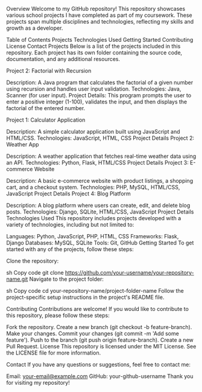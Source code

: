 Overview
Welcome to my GitHub repository! This repository showcases various school projects I have completed as part of my coursework. These projects span multiple disciplines and technologies, reflecting my skills and growth as a developer.

Table of Contents
Projects
Technologies Used
Getting Started
Contributing
License
Contact
Projects
Below is a list of the projects included in this repository. Each project has its own folder containing the source code, documentation, and any additional resources.

Project 2: Factorial with Recursion

Description: A Java program that calculates the factorial of a given number using recursion and handles user input validation. Technologies: Java, Scanner (for user input). Project Details: This program prompts the user to enter a positive integer (1-100), validates the input, and then displays the factorial of the entered number.

Project 1: Calculator Application

Description: A simple calculator application built using JavaScript and HTML/CSS.
Technologies: JavaScript, HTML, CSS
Project Details
Project 2: Weather App

Description: A weather application that fetches real-time weather data using an API.
Technologies: Python, Flask, HTML/CSS
Project Details
Project 3: E-commerce Website

Description: A basic e-commerce website with product listings, a shopping cart, and a checkout system.
Technologies: PHP, MySQL, HTML/CSS, JavaScript
Project Details
Project 4: Blog Platform

Description: A blog platform where users can create, edit, and delete blog posts.
Technologies: Django, SQLite, HTML/CSS, JavaScript
Project Details
Technologies Used
This repository includes projects developed with a variety of technologies, including but not limited to:

Languages: Python, JavaScript, PHP, HTML, CSS
Frameworks: Flask, Django
Databases: MySQL, SQLite
Tools: Git, GitHub
Getting Started
To get started with any of the projects, follow these steps:

Clone the repository:

sh
Copy code
git clone https://github.com/your-username/your-repository-name.git
Navigate to the project folder:

sh
Copy code
cd your-repository-name/project-folder-name
Follow the project-specific setup instructions in the project's README file.

Contributing
Contributions are welcome! If you would like to contribute to this repository, please follow these steps:

Fork the repository.
Create a new branch (git checkout -b feature-branch).
Make your changes.
Commit your changes (git commit -m 'Add some feature').
Push to the branch (git push origin feature-branch).
Create a new Pull Request.
License
This repository is licensed under the MIT License. See the LICENSE file for more information.

Contact
If you have any questions or suggestions, feel free to contact me:

Email: your-email@example.com
GitHub: your-github-username
Thank you for visiting my repository!
